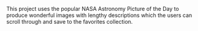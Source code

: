 This project uses the popular NASA Astronomy Picture of the Day to produce wonderful images with lengthy descriptions which the users can scroll through and save to the favorites collection.
